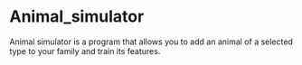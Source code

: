 # Animal_simulator
Animal simulator is a program that allows you to add an animal of a selected type to your family and train its features. 
